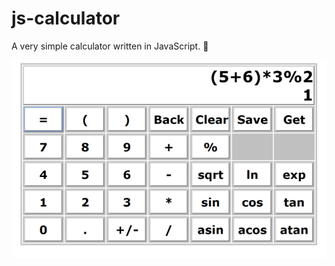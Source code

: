# js-calculator
A very simple calculator written in JavaScript. 📲 

![image](https://github.com/xiaoweicqu/js-calculator/blob/master/images/image.PNG)
